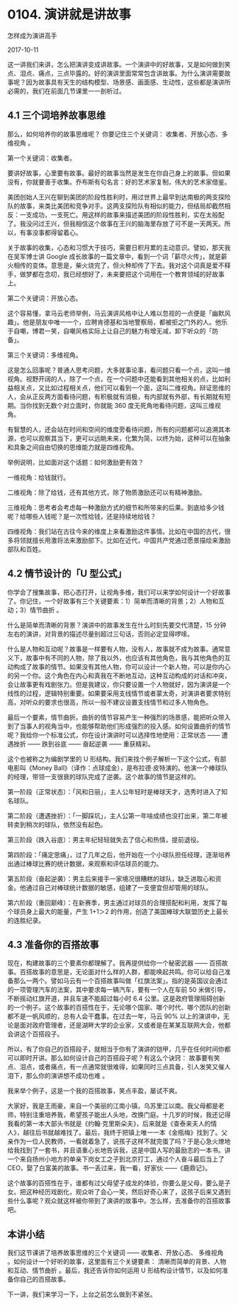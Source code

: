 # 0104. 演讲就是讲故事

怎样成为演讲高手

2017-10-11

这一讲我们来讲，怎么把演讲变成讲故事。一个演讲中的好故事，又是如何做到笑点、泪点、痛点，三点毕露的。好的演讲里面常常包含讲故事。为什么演讲需要故事呢？因为故事具有天生的结构模型、场景感、画面感、生动性，这些都是演讲所必需的，我们在前面几节课里一一剖析过。

## 4.1 三个词培养故事思维

那么，如何培养你的故事思维呢？ 你要记住三个关键词： 收集者、开放心态、多维视角 。

第一个关键词：收集者。

要讲好故事，心里要有故事。最好的故事当然是发生在你自己身上的故事。但如果没有，你就要善于收集。乔布斯有句名言：好的艺术家复制，伟大的艺术家借鉴。

美团创始人王兴在聊到美团的阶段性胜利时，用过世界上最早到达南极的两支探险队的故事，来类比美团和竞争对手。这两支探险队有相似的能力，但结局却截然相反：一支成功，一支死亡。用这样的故事来描述美团的阶段性胜利，实在太般配了。我没问过王兴，但我相信这个故事在王兴的脑海里存放了可不是一天两天。所以，有事没事都得留着心。

关于故事的收集，心态和习惯大于技巧，需要日积月累的主动意识。譬如，那天我在吴军博士讲 Google 成长故事的一篇文章中，看到一个词「薪尽火传」，就是薪火相传的变体。意思是，柴火烧完了，但火种却传了下去。我对这个词真是爱不释手，做梦都在念叨，我已经想好了，未来要把这个词用在一个教育领域的好故事上。

第二个关键词：开放心态。

这个容易懂，拿马云老师举例，马云演讲风格中让人难以忽视的一点便是「幽默风趣」。他是朋友中唯一一个，应聘肯德基和当地警察局，都被拒之门外的人。他乐于自嘲，博君一笑，自嘲风格实际上让自己的魅力有增无减，卸下听众的「防备」。

第三个关键词：多维视角。

这是怎么回事呢？普通人思考问题，大多就事论事，看问题只看一个点，这叫一维视角。视野开阔的人，除了一个点，在一个问题中还能看到其他相关的点，比如利益相关点，又比如过程相关点，他们可以看到一个面，这叫二维视角。辩证思维的人，会从正反两方面看待问题，有积极就有消极，有内部就有外部，有长期就有短期。当你找到无数个对立面时，你就能 360 度无死角地看待问题，这叫三维视角。

有智慧的人，还会站在时间和空间的维度旁看待问题，所有的问题都可以追溯其本源，也可以观察其当下，更可以远眺未来，化繁为简，以终为始，这种可以在抽象和具象之间自由切换的思维能力就是四维视角。

举例说明，比如面对这个话题：如何激励更有效？

一维视角：给钱就行。

二维视角：除了给钱，还有其他方式，除了物质激励还可以有精神激励。

三维视角：思考者会考虑每一种激励方式的细节和所带来的后果。到底给多少钱呢？给哪些人钱呢？是一次性给钱，还是持续地给钱？

四维视角：我们站在古往今来的维度上来看激励这件事情。比如在中国的古代，很多将领就擅长用激将法来激励部下。比如在近代，中国共产党通过愿景描绘来激励部队和百姓。

## 4.2 情节设计的「U 型公式」

你学会了搜集故事，把心态打开，让视角多维，我们可以来学如何设计一个好故事了。你记住，一个好故事有三个关键要素：1）简单而清晰的背景；2）人物和互动；3）情节曲折 。

什么是简单而清晰的背景？演讲中的故事发生在什么时刻先要交代清楚，15 分钟左右的演讲，对背景的描述尽量别超过三句话，否则必定显得啰嗦。

什么是人物和互动呢？故事是一样要有人物，没有人，故事就不成为故事。通常意义下，故事中有不同的人物，除了我以外，也应该有其他角色，我与其他角色的互动构成了故事的情节。如果没有其他人物，你可以设计一个新人物，可以是你内心的另一个你。这个角色在内心和真我在不断地互动，这种互动构成的对话和冲突，会让故事更有戏剧张力。但是我建议，你只要设置一个人物就好，因为演讲是一个线性的过程，逻辑特别重要。如果要采用支线情节或者蒙太奇，对演讲者要求特别高，对听众的要求也很高，所以一般不建议设置支线情节和过多人物角色。

最后一个要素，情节曲折。曲折的情节容易产生一种强烈的场景感，能把听众带入到了当事人的视角当中，也能够帮助他们形成强烈的投入感。如何设置曲折的情节呢？我给你一个标准公式，你在设计演讲时可以选择性地使用：正常状态 —— 遭遇挫折 —— 跌到谷底 —— 奋起逆袭 —— 重获精彩。

这个也被称之为编剧学里的 U 形结构。我们来找个例子解析一下这个公式，有部电影叫《Money Ball》（译作：点球成金），是布拉德·皮特演的。他演一个棒球队的经理，带领一支很衰的球队完成了逆袭。这个故事的情节是这样的。

第一阶段（正常状态）：「风和日丽」，主人公年轻时是棒球天才，选秀时进入了知名球队。

第二阶段（遭遇挫折）：「一脚踩坑」，主人公第一年啥成绩也没打出来，第二年被转卖到稍次的球队，依然没有起色。

第三阶段（跌入谷底）：男主年纪轻轻就失去了信心和热情，提前退役。

第四阶段：「痛定思痛」，过了几年之后，他开始在一个小球队担任经理，逐渐培养出通过棒球比赛的统计数据，来观察和评估球员的能力。

第五阶段（奋起逆袭）：男主后来接手一家境况很糟糕的球队，缺乏进取心和资金。他通过自己对棒球统计数据的敏感，组建了一支便宜但却管用的球队。

第六阶段（重回巅峰）：在新赛季，男主通过对球员的合理搭配和利用，发挥了每个球员身上最大的能量，产生 1+1＞2 的作用，创造了美国棒球大联盟历史上最长的连胜纪录。

## 4.3 准备你的百搭故事

现在，构建故事的三个要素你都理解了。我再提供给你一个秘密武器 —— 百搭故事。百搭故事的意思是，无论面对什么样的人群，都能唤起共鸣。你可以给自己准备那么一两个。譬如马云有一个百搭故事叫做「红旗法案」。指的是英国议会通过的一项管理汽车的法案，其中要求每一辆汽车，要有一个人在车前 50 米做引导，不断摇动红旗开道，并且车速不能超过每小时 6.4 公里。这是政府管理阻碍创新的一个例子。这个故事的百搭性在于，无论哪个国家、哪个时代、哪个团队的创新都不是一帆风顺的，总有人会干蠢事。在过去一年，马云 90% 以上的演讲中，无论是面对政府管理者，还是湖畔大学的企业家，又或者是在某某互联网大会，他都会讲这个百搭段子。

所以，有了你自己的百搭段子，就相当于你有了演讲的铠甲，几乎在任何时间你都可以即时开讲。那么如何设计自己的百搭段子呢？有这么个诀窍： 故事要有笑点、泪点，或者痛点，有一点通常就很难得，如果同时三点具备，引人发笑又催人泪下，那么你的演讲想不成功也难 。

我来举个例子，这是一个我的百搭故事，笑点丰盈，屡试不爽。

大家好，我是王雨豪，来自一个美丽的江南小镇，乌苏里江以南。我父母都是老师，特别注重培养我，希望孩子能出人头地，改换门庭。十几岁的时候，我还记得我看的第一本大部头书就是《约翰·克里斯朵夫》，后来就是《查泰来夫人的情人》，越往后书就越难找了。最后，我终于把镇上唯一一本《金瓶梅》找到了。父亲作为一位人民教师，一看就着急了，说孩子这样不就完蛋了吗？于是心急火燎地给我找到了一套书，并且语重心长地告诉我，这是中国人写的最励志的一本书。讲一个来自扬州小地方的单亲下岗女工之子到北京打工，通过个人奋斗最后当上了 CEO，娶了白富美的故事。书一丢过来，我一看，好家伙 ——《鹿鼎记》。

这个故事的百搭性在于，谁都有过父母望子成龙的体验，你要么是父母，要么是子女。把这种经历戏剧化，观众听了会心一笑，然后好奇心来了，这孩子后来又遇到些什么事呢？观众就这样被你带到了演讲的故事中。怎么样，去准备你的百搭故事吧。

## 本讲小结

我们这节课讲了培养故事思维的三个关键词 —— 收集者、开放心态、 多维视角 。如何设计一个好听的故事，这里面有三个关键要素： 清晰而简单的背景、人物和互动、情节曲折 。最后，我还告诉你如何运用 U 形结构设计情节，以及如何准备你自己的百搭故事。

下一讲，我们来学习一下，上台之前怎么做到不紧张。

